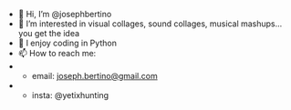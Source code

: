 - 👋 Hi, I’m @josephbertino
- 👀 I’m interested in visual collages, sound collages, musical mashups... you get the idea
- 🌲 I enjoy coding in Python
- 📫 How to reach me:
- - email: joseph.bertino@gmail.com
- - insta: @yetixhunting

<!---
josephbertino/josephbertino is a ✨ special ✨ repository because its `README.md` (this file) appears on your GitHub profile.
You can click the Preview link to take a look at your changes.
--->
